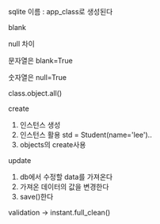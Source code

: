 sqlite 이름 : app_class로 생성된다

blank 

null 차이

문자열은 blank=True

숫자열은 null=True

class.object.all()

create 

1. 인스턴스 생성
2. 인스턴스 활용 std = Student(name='lee')..
3. objects의 create사용

update

1. db에서 수정할 data를 가져온다
2. 가져온 데이터의 값을 변경한다
3. save()한다

validation -> instant.full_clean()
